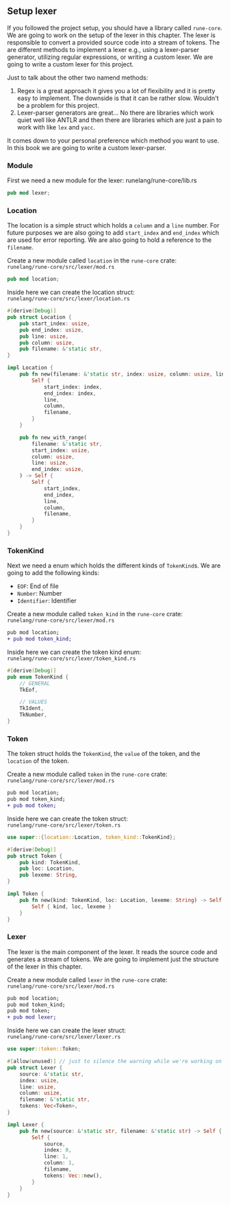 ## Setup lexer

If you followed the project setup, you should have a library called `rune-core`. We are going to work on the setup of the lexer in this chapter. The lexer is responsible to convert a provided source code into a stream of tokens. The are different methods to implement a lexer e.g., using a lexer-parser generator, utilizing regular expressions, or writing a custom lexer. We are going to write a custom lexer for this project.

Just to talk about the other two namend methods:

1. Regex is a great approach it gives you a lot of flexibility and it is pretty easy to implement. The downside is that it can be rather slow. Wouldn't be a problem for this project.
2. Lexer-parser generators are great... No there are libraries which work quiet well like ANTLR and then there are libraries which are just a pain to work with like `lex` and `yacc`.

It comes down to your personal preference which method you want to use. In this book we are going to write a custom lexer-parser.

### Module

First we need a new module for the lexer:
runelang/rune-core/lib.rs

```rust
pub mod lexer;
```

### Location

The location is a simple struct which holds a `column` and a `line` number. For future purposes we are also going to add `start_index` and `end_index` which are used for error reporting. We are also going to hold a reference to the `filename`.

Create a new module called `location` in the `rune-core` crate: \
`runelang/rune-core/src/lexer/mod.rs`

```rust
pub mod location;
```

Inside here we can create the location struct: \
`runelang/rune-core/src/lexer/location.rs`

```rust
#[derive(Debug)]
pub struct Location {
    pub start_index: usize,
    pub end_index: usize,
    pub line: usize,
    pub column: usize,
    pub filename: &'static str,
}

impl Location {
    pub fn new(filename: &'static str, index: usize, column: usize, line: usize) -> Self {
        Self {
            start_index: index,
            end_index: index,
            line,
            column,
            filename,
        }
    }

    pub fn new_with_range(
        filename: &'static str,
        start_index: usize,
        column: usize,
        line: usize,
        end_index: usize,
    ) -> Self {
        Self {
            start_index,
            end_index,
            line,
            column,
            filename,
        }
    }
}
```

### TokenKind

Next we need a enum which holds the different kinds of `TokenKind`s. We are going to add the following kinds:

- `EOF`: End of file
- `Number`: Number
- `Identifier`: Identifier

Create a new module called `token_kind` in the `rune-core` crate: \
`runelang/rune-core/src/lexer/mod.rs`

```diff
pub mod location;
+ pub mod token_kind;
```

Inside here we can create the token kind enum: \
`runelang/rune-core/src/lexer/token_kind.rs`

```rust
#[derive(Debug)]
pub enum TokenKind {
    // GENERAL
    TkEof,

    // VALUES
    TkIdent,
    TkNumber,
}
```

### Token

The token struct holds the `TokenKind`, the `value` of the token, and the `location` of the token.

Create a new module called `token` in the `rune-core` crate: \
`runelang/rune-core/src/lexer/mod.rs`

```diff
pub mod location;
pub mod token_kind;
+ pub mod token;
```

Inside here we can create the token struct: \
`runelang/rune-core/src/lexer/token.rs`

```rust
use super::{location::Location, token_kind::TokenKind};

#[derive(Debug)]
pub struct Token {
    pub kind: TokenKind,
    pub loc: Location,
    pub lexeme: String,
}

impl Token {
    pub fn new(kind: TokenKind, loc: Location, lexeme: String) -> Self {
        Self { kind, loc, lexeme }
    }
}
```

### Lexer

The lexer is the main component of the lexer. It reads the source code and generates a stream of tokens. We are going to implement just the structure of the lexer in this chapter.

Create a new module called `lexer` in the `rune-core` crate: \
`runelang/rune-core/src/lexer/mod.rs`

```diff
pub mod location;
pub mod token_kind;
pub mod token;
+ pub mod lexer;
```

Inside here we can create the lexer struct: \
`runelang/rune-core/src/lexer/lexer.rs`

```rust
use super::token::Token;

#[allow(unused)] // just to silence the warning while we're working on this
pub struct Lexer {
    source: &'static str,
    index: usize,
    line: usize,
    column: usize,
    filename: &'static str,
    tokens: Vec<Token>,
}

impl Lexer {
    pub fn new(source: &'static str, filename: &'static str) -> Self {
        Self {
            source,
            index: 0,
            line: 1,
            column: 1,
            filename,
            tokens: Vec::new(),
        }
    }
}
```
